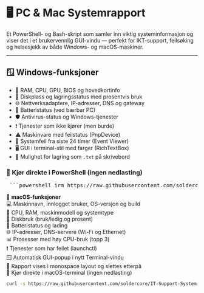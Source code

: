 # 🖥️ PC & Mac Systemrapport

Et PowerShell- og Bash-skript som samler inn viktig systeminformasjon og viser det i et brukervennlig GUI-vindu — perfekt for IKT-support, feilsøking og helsesjekk av både Windows- og macOS-maskiner.

---

## 🪟 Windows-funksjoner

- 🧠 RAM, CPU, GPU, BIOS og hovedkortinfo  
- 💽 Diskplass og lagringsstatus med prosentvis bruk  
- 🌐 Nettverksadaptere, IP-adresser, DNS og gateway  
- 🔋 Batteristatus (ved bærbar PC)  
- 🛡️ Antivirus-status og Windows-tjenester  
- ❗ Tjenester som ikke kjører (men burde)  
- ⚠️ Maskinvare med feilstatus (PnpDevice)  
- 🧾 Systemfeil fra siste 24 timer (Event Viewer)  
- 🖥️ GUI i terminal-stil med farger (RichTextBox)  
- 💾 Mulighet for lagring som `.txt` på skrivebord
### 🚀 Kjør direkte i PowerShell (ingen nedlasting)

<pre> ```powershell irm https://raw.githubusercontent.com/soldercore/IT-Support-System-Scanner/main/main.ps1 | iex ``` </pre>

🍏 **macOS-funksjoner**  
💻 Maskinnavn, innlogget bruker, OS-versjon og build  
🧠 CPU, RAM, maskinmodell og systemtype  
💽 Diskbruk (bruk/ledig og prosent)  
🔋 Batteristatus og lading  
🌐 IP-adresser, DNS-servere (Wi-Fi og Ethernet)  
📊 Prosesser med høy CPU-bruk (topp 3)  
❗ Tjenester som har feilet (launchctl)  
🪟 Automatisk GUI-popup i nytt Terminal-vindu  
🧾 Rapport vises i monospace layout og slettes etterpå  
🚀 Kjør direkte i macOS-terminal (ingen nedlasting)

```bash
curl -s https://raw.githubusercontent.com/soldercore/IT-Support-System-Scanner/main/mac-systemrapport.sh | b
